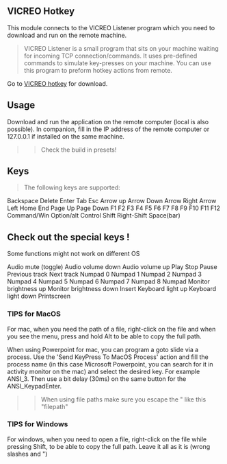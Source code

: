 ## VICREO Hotkey
This module connects to the VICREO Listener program which you need to download and run on the remote machine.

>  VICREO Listener is a small program that sits on your machine waiting for incoming TCP connection/commands. It uses pre-defined commands to simulate key-presses on your machine. You can use this program to preform hotkey actions from remote.

Go to [VICREO hotkey](https://vicreo.eu/hotkey) for download.

## Usage

Download and run the application on the remote computer (local is also possible). In companion, fill in the IP address of the remote computer or 127.0.0.1 if installed on the same machine.

>> Check the build in presets!

## Keys ##

>The following keys are supported:

Backspace
Delete
Enter
Tab
Esc
Arrow up
Arrow Down
Arrow Right
Arrow Left
Home
End
Page Up
Page Down
F1
F2
F3
F4
F5
F6
F7
F8
F9
F10
F11
F12
Command/Win
Option/alt
Control
Shift
Right-Shift
Space(bar)

## Check out the special keys ! ##
Some functions might not work on different OS

Audio mute (toggle)
Audio volume down
Audio volume up
Play
Stop
Pause
Previous track
Next track
Numpad 0
Numpad 1
Numpad 2
Numpad 3
Numpad 4
Numpad 5
Numpad 6
Numpad 7
Numpad 8
Numpad
Monitor brightness up
Monitor brightness down
Insert
Keyboard light up
Keyboard light down 
Printscreen

### TIPS for MacOS ###

For mac, when you need the path of a file, right-click on the file and when you see the menu, press and hold Alt to be able to copy the full path.

When using Powerpoint for mac, you can program a goto slide via a process. Use the 'Send KeyPress To MacOS Process' action and fill the process name (in this case Microsoft Powerpoint, you can search for it in activity monitor on the mac) and select the desired key. For example ANSI_3. Then use a bit delay (30ms) on the same button for the ANSI_KeypadEnter.

>> When using file paths make sure you escape the " like this \"filepath\"

### TIPS for Windows ###

For windows, when you need to open a file, right-click on the file while pressing Shift, to be able to copy the full path. Leave it all as it is (wrong slashes and ")
